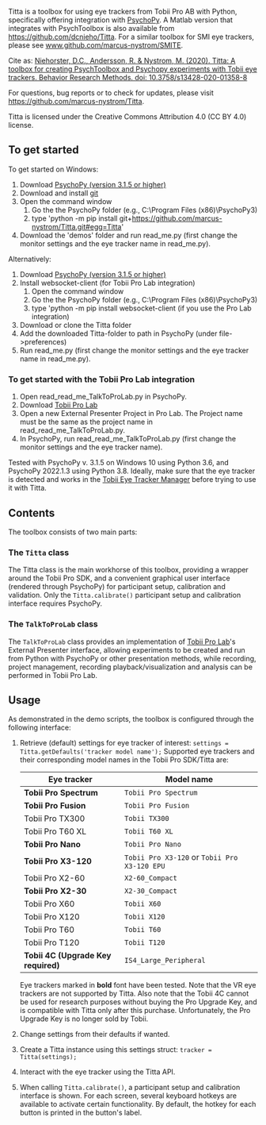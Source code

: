 Titta is a toolbox for using eye trackers from Tobii Pro AB with Python,
specifically offering integration with [PsychoPy](https://www.psychopy.org/). A Matlab version
that integrates with PsychToolbox is also available from
https://github.com/dcnieho/Titta. For a similar toolbox for SMI eye trackers, please see www.github.com/marcus-nystrom/SMITE.

Cite as:
[Niehorster, D.C., Andersson, R. & Nystrom, M. (2020). Titta: A toolbox for creating PsychToolbox and Psychopy experiments with Tobii eye trackers. Behavior Research Methods. doi: 10.3758/s13428-020-01358-8](https://doi.org/10.3758/s13428-020-01358-8)

For questions, bug reports or to check for updates, please visit
https://github.com/marcus-nystrom/Titta. 

Titta is licensed under the Creative Commons Attribution 4.0 (CC BY 4.0) license.

## To get started
To get started on Windows:
1. Download [PsychoPy (version 3.1.5 or higher)](https://www.psychopy.org)
1. Download and install [git](https://www.git-scm.com/downloads)
1. Open the command window
	1. Go the the PsychoPy folder (e.g., C:\Program Files (x86)\PsychoPy3)
	1. type 'python -m pip install git+https://github.com/marcus-nystrom/Titta.git#egg=Titta' 
1. Download the 'demos' folder and run read_me.py (first change the monitor settings and the eye tracker name in read_me.py).
	
Alternatively:
1. Download [PsychoPy (version 3.1.5 or higher)](https://www.psychopy.org)
1. Install websocket-client (for Tobii Pro Lab integration)
	1. Open the command window
	1. Go the the PsychoPy folder (e.g., C:\Program Files (x86)\PsychoPy3)
	1. type 'python -m pip install websocket-client (if you use the Pro Lab integration)
1. Download or clone the Titta folder
1. Add the downloaded Titta-folder to path in PsychoPy (under file->preferences)
1. Run read_me.py (first change the monitor settings and the eye tracker name in read_me.py).

### To get started with the Tobii Pro Lab integration
1. Open read_read_me_TalkToProLab.py in PsychoPy.
1. Download [Tobii Pro Lab](https://www.tobiipro.com/product-listing/tobii-pro-lab/)
1. Open a new External Presenter Project in Pro Lab. The Project name must be the same as the project name in read_read_me_TalkToProLab.py.
1. In PsychoPy, run read_read_me_TalkToProLab.py (first change the monitor settings and the eye tracker name).

Tested with PsychoPy v. 3.1.5 on Windows 10 using Python 3.6, and PsychoPy 2022.1.3 using Python 3.8. Ideally, make sure that the eye tracker is detected and works in 
the [Tobii Eye Tracker Manager](https://www.tobiipro.com/product-listing/eye-tracker-manager/) before trying to use it with Titta.

## Contents
The toolbox consists of two main parts:
### The `Titta` class
The Titta class is the main workhorse of this toolbox, providing a wrapper around the Tobii Pro SDK, and a convenient graphical user interface (rendered through PsychoPy) for participant setup, calibration and validation. Only the `Titta.calibrate()` participant setup and calibration interface requires PsychoPy.
### The `TalkToProLab` class
The `TalkToProLab` class provides an implementation of [Tobii Pro Lab](https://www.tobiipro.com/product-listing/tobii-pro-lab/)'s External Presenter interface, allowing experiments to be created and run from Python with PsychoPy or other presentation methods, while recording, project management, recording playback/visualization and analysis can be performed in Tobii Pro Lab.

## Usage
As demonstrated in the demo scripts, the toolbox is configured through
the following interface:
1. Retrieve (default) settings for eye tracker of interest: `settings =
Titta.getDefaults('tracker model name');` Supported eye trackers and their corresponding model names in the Tobii Pro SDK/Titta are:

    |Eye tracker|Model name|
    |---|---|
    |**Tobii Pro Spectrum**|`Tobii Pro Spectrum`|
    |**Tobii Pro Fusion**|`Tobii Pro Fusion`|
    |Tobii Pro TX300|`Tobii TX300`|
    |Tobii Pro T60 XL|`Tobii T60 XL`|
    |**Tobii Pro Nano**|`Tobii Pro Nano`|
    |**Tobii Pro X3-120**|`Tobii Pro X3-120` or `Tobii Pro X3-120 EPU`|
    |Tobii Pro X2-60|`X2-60_Compact`|
    |**Tobii Pro X2-30**|`X2-30_Compact`|
    |Tobii Pro X60|`Tobii X60`|
    |Tobii Pro X120|`Tobii X120`|
    |Tobii Pro T60|`Tobii T60`|
    |Tobii Pro T120|`Tobii T120`|
    |**Tobii 4C (Upgrade Key required)**|`IS4_Large_Peripheral`|
  
    Eye trackers marked in **bold** font have been tested. Note that the VR eye trackers are not supported by Titta. Also note that the Tobii 4C cannot be used for research purposes without buying the Pro Upgrade Key, and is compatible with Titta only after this purchase. Unfortunately, the Pro Upgrade Key is no longer sold by Tobii.
  
2. Change settings from their defaults if wanted.
3. Create a Titta instance using this settings struct: `tracker = Titta(settings);`
4. Interact with the eye tracker using the Titta API.
5. When calling `Titta.calibrate()`, a participant setup and calibration interface is shown. For each screen, several keyboard hotkeys are available to activate certain functionality. By default, the hotkey for each button is printed in the button's label. 
